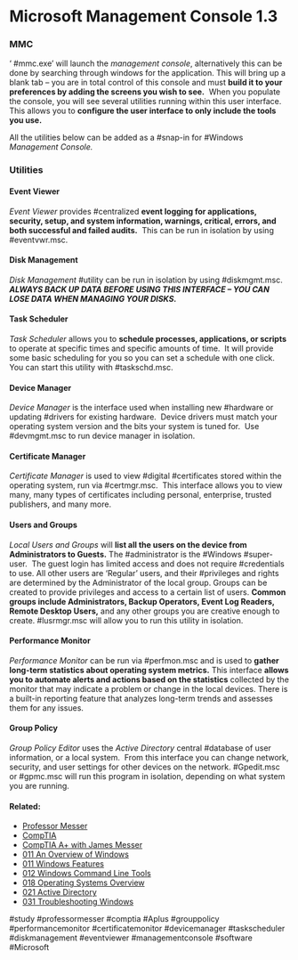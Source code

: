 # Microsoft Management Console 1.3

### MMC

‘ #mmc.exe’ will launch the *management console*, alternatively this can be done by searching through windows for the application. This will bring up a blank tab – you are in total control of this console and must **build it to your preferences by adding the screens you wish to see.**  When you populate the console, you will see several utilities running within this user interface.  This allows you to **configure the user interface to only include the tools you use.**  

All the utilities below can be added as a #snap-in for #Windows *Management Console.*

### Utilities

#### Event Viewer

*Event Viewer* provides #centralized **event logging for applications, security, setup, and system information, warnings, critical, errors, and both successful and failed audits.**  This can be run in isolation by using #eventvwr.msc.

#### Disk Management

*Disk Management* #utility can be run in isolation by using #diskmgmt.msc.  ***ALWAYS BACK UP DATA BEFORE USING THIS INTERFACE – YOU CAN LOSE DATA WHEN MANAGING YOUR DISKS.***

#### Task Scheduler

*Task Scheduler* allows you to **schedule processes, applications, or scripts** to operate at specific times and specific amounts of time.  It will provide some basic scheduling for you so you can set a schedule with one click.  You can start this utility with #taskschd.msc.

#### Device Manager

*Device Manager* is the interface used when installing new #hardware or updating #drivers for existing hardware.  Device drivers must match your operating system version and the bits your system is tuned for.  Use #devmgmt.msc to run device manager in isolation.

#### Certificate Manager

*Certificate Manager* is used to view #digital #certificates stored within the operating system, run via #certmgr.msc.  This interface allows you to view many, many types of certificates including personal, enterprise, trusted publishers, and many more.

#### Users and Groups

*Local Users and Groups* will **list all the users on the device from Administrators to Guests.** The #administrator is the #Windows #super-user.  The guest login has limited access and does not require #credentials to use. All other users are ‘Regular’ users, and their #privileges and rights are determined by the Administrator of the local group. Groups can be created to provide privileges and access to a certain list of users. **Common groups include Administrators, Backup Operators, Event Log Readers, Remote Desktop Users,** and any other groups you are creative enough to create. #lusrmgr.msc will allow you to run this utility in isolation.

#### Performance Monitor

*Performance Monitor* can be run via #perfmon.msc and is used to **gather long-term statistics about operating system metrics.** This interface **allows you to automate alerts and actions based on the statistics** collected by the monitor that may indicate a problem or change in the local devices. There is a built-in reporting feature that analyzes long-term trends and assesses them for any issues.

#### Group Policy

*Group Policy Editor* uses the *Active Directory* central #database of user information, or a local system.  From this interface you can change network, security, and user settings for other devices on the network. #Gpedit.msc or #gpmc.msc will run this program in isolation, depending on what system you are running.

#### Related:
- [Professor Messer](https://www.professormesser.com/free-a-plus-training/220-1102/220-1102-video/the-microsoft-management-console-220-1102/ "Professor Messer A+ Guide")
- [CompTIA](https://www.comptia.org/ "CompTIA Homepage")
- [CompTIA A+ with James Messer](CompTIA%20A+%20with%20James%20Messer.md)
- [011 An Overview of Windows](011%20An%20Overview%20of%20Windows.md)
- [011 Windows Features](011%20Windows%20Features.md)
- [012 Windows Command Line Tools](012%20Windows%20Command%20Line%20Tools.md)
- [018 Operating Systems Overview](018%20Operating%20Systems%20Overview.md)
- [021 Active Directory](021%20Active%20Directory.md)
- [031 Troubleshooting Windows](031%20Troubleshooting%20Windows.md)

#study #professormesser #comptia #Aplus #grouppolicy #performancemonitor #certificatemonitor #devicemanager #taskscheduler #diskmanagement #eventviewer #managementconsole #software #Microsoft 